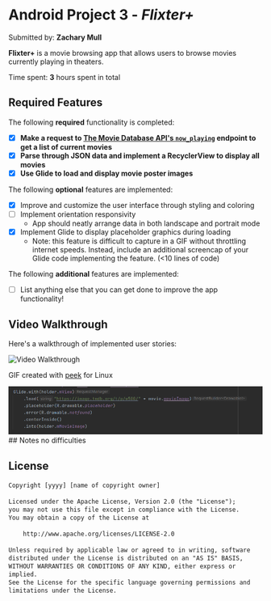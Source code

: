 # Android Project 3 - *Flixter+*

Submitted by: **Zachary Mull**

**Flixter+** is a movie browsing app that allows users to browse movies currently playing in theaters.

Time spent: **3** hours spent in total

## Required Features

The following **required** functionality is completed:

- [x] **Make a request to [The Movie Database API's `now_playing`](https://developers.themoviedb.org/3/movies/get-now-playing) endpoint to get a list of current movies**
- [x] **Parse through JSON data and implement a RecyclerView to display all movies**
- [x] **Use Glide to load and display movie poster images**

The following **optional** features are implemented:

- [x] Improve and customize the user interface through styling and coloring
- [ ] Implement orientation responsivity
  - App should neatly arrange data in both landscape and portrait mode
- [x] Implement Glide to display placeholder graphics during loading
  - Note: this feature is difficult to capture in a GIF without throttling internet speeds.  Instead, include an additional screencap of your Glide code implementing the feature.  (<10 lines of code)

The following **additional** features are implemented:

- [ ] List anything else that you can get done to improve the app functionality!

## Video Walkthrough

Here's a walkthrough of implemented user stories:

<img src='https://media2.giphy.com/media/4BJztPCJZHul9iYK4F/giphy.gif?cid=790b7611244169e4cf90e401bc7ee2e8fdddda1ae50a359e&rid=giphy.gif&ct=g' title='Video Walkthrough' width='' alt='Video Walkthrough' />

<!-- Replace this with whatever GIF tool you used! -->
GIF created with [peek](https://github.com/phw/peek) for Linux

<img src='imageview.png' title='additional context' width='' alt='additional context' />
## Notes
no difficulties

## License

    Copyright [yyyy] [name of copyright owner]

    Licensed under the Apache License, Version 2.0 (the "License");
    you may not use this file except in compliance with the License.
    You may obtain a copy of the License at

        http://www.apache.org/licenses/LICENSE-2.0

    Unless required by applicable law or agreed to in writing, software
    distributed under the License is distributed on an "AS IS" BASIS,
    WITHOUT WARRANTIES OR CONDITIONS OF ANY KIND, either express or implied.
    See the License for the specific language governing permissions and
    limitations under the License.
